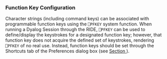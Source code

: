 



### Function Key Configuration


Character strings (including command keys) can be associated with programmable function keys using the `⎕PFKEY` system function. When running a Dyalog Session through the RIDE, `⎕PFKEY` can be used to define/display the keystrokes for a designated function key; however, that function key does not acquire the defined set of keystrokes, rendering `⎕PFKEY` of no real use. Instead, function keys should be set through the Shortcuts tab of the Preferences dialog box (see [Section ](shortcuts_tab.md#)).



